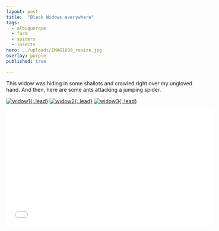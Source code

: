 ```yaml
---
layout: post
title:  "Black Widows everywhere"
tags:
  - albuquerque
  - farm
  - spiders
  - insects	
hero: ../uploads/IMAG1809_resize.jpg
overlay: purple
published: true

---
```


This widow was hiding in some shallots and crawled right over my ungloved hand. And then, here are some ants attacking a jumping spider.

[![widow1](../uploads/IMAG1809_resize.jpg){:.lead}](../uploads/IMAG1809.jpg)
[![widow2](../uploads/IMAG1810_resize.jpg){:.lead}](../uploads/IMAG1810.jpg)
[![widow3](../uploads/IMAG1811_resize.jpg){:.lead}](../uploads/IMAG1811.jpg)


<iframe width="560" height="315" src="../uploads/VIDEO0106.mp4" frameborder="0">under attack</iframe>
